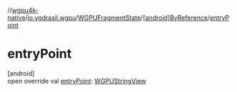 //[wgpu4k-native](../../../../index.md)/[io.ygdrasil.wgpu](../../index.md)/[WGPUFragmentState](../index.md)/[[android]ByReference](index.md)/[entryPoint](entry-point.md)

# entryPoint

[android]\
open override val [entryPoint](entry-point.md): [WGPUStringView](../../-w-g-p-u-string-view/index.md)